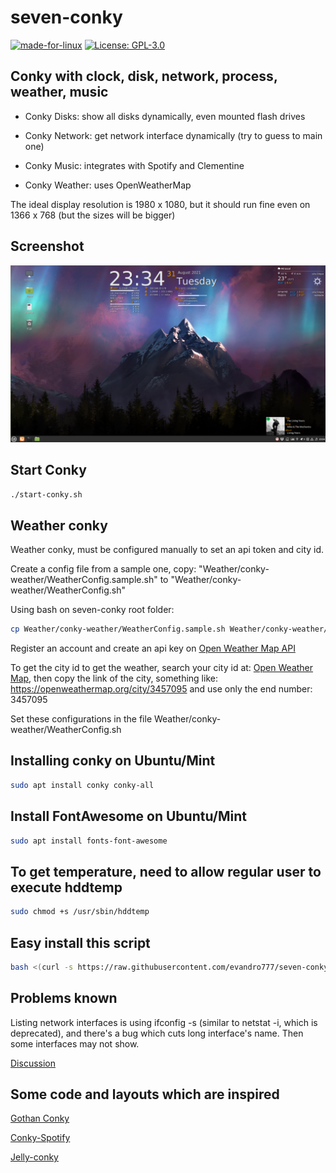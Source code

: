 # seven-conky

[![made-for-linux](https://img.shields.io/badge/Linux-1f425f?logo=linux)](https://www.linux.org/)
[![License: GPL-3.0](https://img.shields.io/badge/license-GPL--3.0-orange)](https://opensource.org/licenses/GPL-3.0)

## Conky with clock, disk, network, process, weather, music

* Conky Disks: show all disks dynamically, even mounted flash drives

* Conky Network: get network interface dynamically (try to guess to main one)

* Conky Music: integrates with Spotify and Clementine

* Conky Weather: uses OpenWeatherMap

The ideal display resolution is 1980 x 1080, but it should run fine even on 1366 x 768 (but the sizes will be bigger)

## Screenshot

![Screenshot](screenshot.png)

## Start Conky

`./start-conky.sh`

## Weather conky

Weather conky, must be configured manually to set an api token and city id.

Create a config file from a sample one, copy: "Weather/conky-weather/WeatherConfig.sample.sh" to "Weather/conky-weather/WeatherConfig.sh"

Using bash on seven-conky root folder:

```bash
cp Weather/conky-weather/WeatherConfig.sample.sh Weather/conky-weather/WeatherConfig.sh
```

Register an account and create an api key on [Open Weather Map API](https://home.openweathermap.org/api_keys)

To get the city id to get the weather, search your city id at: [Open Weather Map](https://openweathermap.org/), then copy the link of the city, something like: <https://openweathermap.org/city/3457095> and use only the end number: 3457095

Set these configurations in the file Weather/conky-weather/WeatherConfig.sh

## Installing conky on Ubuntu/Mint

```bash
sudo apt install conky conky-all
```

## Install FontAwesome on Ubuntu/Mint

```bash
sudo apt install fonts-font-awesome
```

## To get temperature, need to allow regular user to execute hddtemp

```bash
sudo chmod +s /usr/sbin/hddtemp
```

## Easy install this script

```bash
bash <(curl -s https://raw.githubusercontent.com/evandro777/seven-conky/main/install.sh)
```

## Problems known

Listing network interfaces is using ifconfig -s (similar to netstat -i, which is deprecated), and there's a bug which cuts long interface's name.
Then some interfaces may not show.

[Discussion](https://bugzilla.redhat.com/show_bug.cgi?id=1557470)

## Some code and layouts which are inspired

[Gothan Conky](https://www.gnome-look.org/p/1084945)

[Conky-Spotify](https://github.com/Madh93/conky-spotify)

[Jelly-conky](https://github.com/muhammad-yasmin/jelly-conky)
